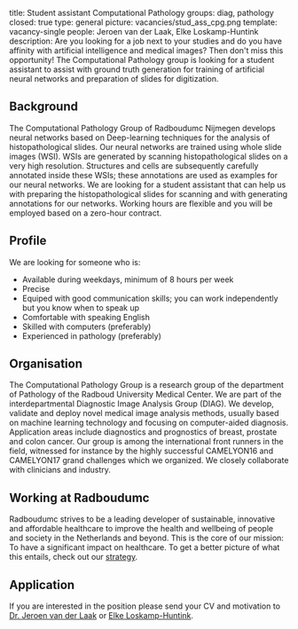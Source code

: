 title: Student assistant Computational Pathology
groups: diag, pathology
closed: true
type: general
picture: vacancies/stud_ass_cpg.png
template: vacancy-single
people: Jeroen van der Laak, Elke Loskamp-Huntink
description: Are you looking for a job next to your studies and do you have affinity with artificial intelligence and medical images? Then don't miss this opportunity! The Computational Pathology group is looking for a student assistant to assist with ground truth generation for training of artificial neural networks and preparation of slides for digitization.

## Background

The Computational Pathology Group of Radboudumc Nijmegen develops neural networks based on Deep-learning techniques for the analysis of histopathological slides. Our neural networks are trained using whole slide images (WSI). WSIs are generated by scanning histopathological slides on a very high resolution. Structures and cells are subsequently carefully annotated inside these WSIs; these annotations are used as examples for our neural networks. We are looking for a student assistant that can help us with preparing the histopathological slides for scanning and with generating annotations for our networks. Working hours are flexible and you will be employed based on a zero-hour contract.

## Profile

We are looking for someone who is:

* Available during weekdays, minimum of 8 hours per week
* Precise
* Equiped with good communication skills; you can work independently but you know when to speak up 
* Comfortable with speaking English
* Skilled with computers (preferably)
* Experienced in pathology (preferably)


## Organisation

The Computational Pathology Group is a research group of the department of Pathology of the Radboud University Medical Center.  We are part of the interdepartmental Diagnostic Image Analysis Group (DIAG). We develop, validate and deploy novel medical image analysis methods, usually based on machine learning technology and focusing on computer-aided diagnosis. Application areas include diagnostics and prognostics of breast, prostate and colon cancer. Our group is among the international front runners in the field, witnessed for instance by the highly successful CAMELYON16 and CAMELYON17 grand challenges which we organized. We closely collaborate with clinicians and industry.

## Working at Radboudumc

Radboudumc strives to be a leading developer of sustainable, innovative and affordable healthcare to improve the health and wellbeing of people and society in the Netherlands and beyond. This is the core of our mission: To have a significant impact on healthcare. To get a better picture of what this entails, check out our [strategy](https://www.radboudumc.nl/en/about-radboudumc/our-strategy).

## Application
If you are interested in the position please send your CV and motivation to [Dr. Jeroen van der Laak](mailto:jeroen.vanderlaak@radboudumc.nl) or [Elke Loskamp-Huntink](mailto:elke.loskamp-huntink@radboudumc.nl). 
